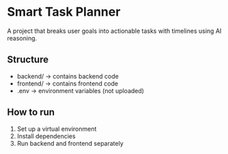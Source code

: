 # Smart Task Planner

A project that breaks user goals into actionable tasks with timelines using AI reasoning.

## Structure
- backend/ → contains backend code
- frontend/ → contains frontend code
- .env → environment variables (not uploaded)

## How to run
1. Set up a virtual environment
2. Install dependencies
3. Run backend and frontend separately
